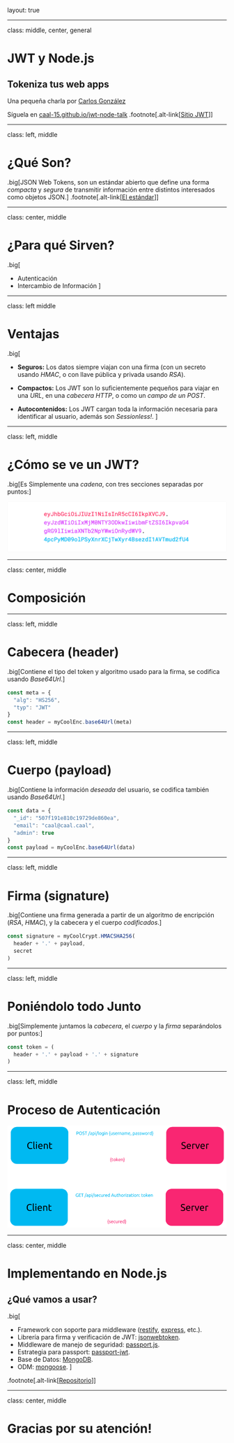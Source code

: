 layout: true

---
class: middle, center, general
# JWT y Node.js
## Tokeniza tus web apps
Una pequeña charla por [Carlos González](http://caal-15.github.io)

Síguela en [caal-15.github.io/jwt-node-talk](http://caal-15.github.io/jwt-node-talk)
.footnote[.alt-link[[Sitio JWT](https://jwt.io/)]]

---
class: left, middle

# ¿Qué Son?

.big[JSON Web Tokens, son un estándar abierto que define una forma _compacta_ y
_segura_ de transmitir información entre distintos interesados como objetos
JSON.]
.footnote[.alt-link[[El estándar](https://tools.ietf.org/html/rfc7519)]]

---
class: center, middle

# ¿Para qué Sirven?

.big[
* Autenticación
* Intercambio de Información
]

---
class: left middle

# Ventajas

.big[
* __Seguros:__  Los datos siempre viajan con una firma (con un secreto
  usando _HMAC_, o con llave pública y privada usando _RSA_).

* __Compactos:__ Los JWT son lo suficientemente pequeños para viajar en una
  _URL_, en una _cabecera HTTP_, o como un _campo de un POST_.

* __Autocontenidos:__ Los JWT cargan toda la información necesaria para
  identificar al usuario, además son _Sessionless!_.
]

---
class: left, middle

# ¿Cómo se ve un JWT?

.big[Es Simplemente una _cadena_, con tres secciones separadas por puntos:]

![A JWT](img/encoded-jwt.png)

---
class: center, middle

# Composición

---
class: left, middle

# Cabecera (header)

.big[Contiene el tipo del token y algoritmo usado para la firma, se codifica
usando _Base64Url_.]

```javascript
const meta = {
  "alg": "HS256",
  "typ": "JWT"
}
const header = myCoolEnc.base64Url(meta)
```

---
class: left, middle

# Cuerpo (payload)

.big[Contiene la información _deseada_ del usuario, se codifica también usando
_Base64Url_.]

```javascript
const data = {
  "_id": "507f191e810c19729de860ea",
  "email": "caal@caal.caal",
  "admin": true
}
const payload = myCoolEnc.base64Url(data)
```
---
class: left, middle

# Firma (signature)

.big[Contiene una firma generada a partir de un algoritmo de encripción (_RSA_,
_HMAC_), y la cabecera y el cuerpo _codificados_.]

```javascript
const signature = myCoolCrypt.HMACSHA256(
  header + '.' + payload,
  secret
)
```

---
class: left, middle

# Poniéndolo todo Junto

.big[Simplemente juntamos la _cabecera_, el _cuerpo_ y la _firma_ separándolos
por puntos:]

```javascript
const token = (
  header + '.' + payload + '.' + signature
)
```

---
class: left, middle

# Proceso de Autenticación

![JWT Auth Process](img/arch.png)

---
class: center, middle

# Implementando en Node.js

## ¿Qué vamos a usar?

.big[
* Framework con soporte para middleware ([restify](http://restify.com/), [express](http://expressjs.com/), etc.).
* Librería para firma y verificación de JWT: [jsonwebtoken](https://github.com/auth0/node-jsonwebtoken).
* Middleware de manejo de seguridad: [passport.js](http://passportjs.org/).
* Estrategia para passport: [passport-jwt](https://github.com/themikenicholson/passport-jwt).
* Base de Datos: [MongoDB](https://www.mongodb.com/).
* ODM: [mongoose](http://mongoosejs.com/).
]

.footnote[.alt-link[[Repositorio](https://github.com/caal-15/jwt-fiddle)]]

---
class: center, middle

# Gracias por su atención!

